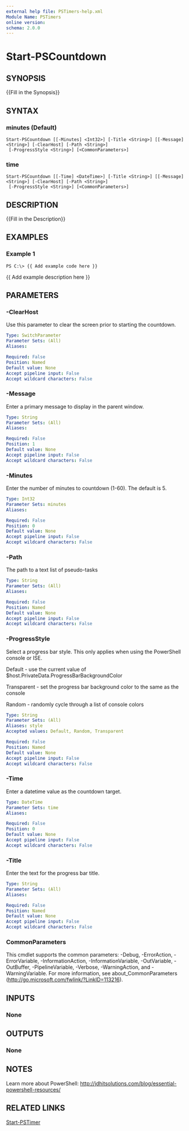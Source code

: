 ```yaml
---
external help file: PSTimers-help.xml
Module Name: PSTimers
online version: 
schema: 2.0.0
---
```


# Start-PSCountdown

## SYNOPSIS
{{Fill in the Synopsis}}

## SYNTAX

### minutes (Default)
```
Start-PSCountdown [[-Minutes] <Int32>] [-Title <String>] [[-Message] <String>] [-ClearHost] [-Path <String>]
 [-ProgressStyle <String>] [<CommonParameters>]
```

### time
```
Start-PSCountdown [[-Time] <DateTime>] [-Title <String>] [[-Message] <String>] [-ClearHost] [-Path <String>]
 [-ProgressStyle <String>] [<CommonParameters>]
```

## DESCRIPTION
{{Fill in the Description}}

## EXAMPLES

### Example 1
```
PS C:\> {{ Add example code here }}
```

{{ Add example description here }}

## PARAMETERS

### -ClearHost
Use this parameter to clear the screen prior to starting the countdown.

```yaml
Type: SwitchParameter
Parameter Sets: (All)
Aliases: 

Required: False
Position: Named
Default value: None
Accept pipeline input: False
Accept wildcard characters: False
```

### -Message
Enter a primary message to display in the parent window.

```yaml
Type: String
Parameter Sets: (All)
Aliases: 

Required: False
Position: 1
Default value: None
Accept pipeline input: False
Accept wildcard characters: False
```

### -Minutes
Enter the number of minutes to countdown (1-60).
The default is 5.

```yaml
Type: Int32
Parameter Sets: minutes
Aliases: 

Required: False
Position: 0
Default value: None
Accept pipeline input: False
Accept wildcard characters: False
```

### -Path
The path to a text list of pseudo-tasks

```yaml
Type: String
Parameter Sets: (All)
Aliases: 

Required: False
Position: Named
Default value: None
Accept pipeline input: False
Accept wildcard characters: False
```

### -ProgressStyle
Select a progress bar style.
This only applies when using the PowerShell console or ISE.

Default - use the current value of $host.PrivateData.ProgressBarBackgroundColor

Transparent - set the progress bar background color to the same as the console

Random - randomly cycle through a list of console colors

```yaml
Type: String
Parameter Sets: (All)
Aliases: style
Accepted values: Default, Random, Transparent

Required: False
Position: Named
Default value: None
Accept pipeline input: False
Accept wildcard characters: False
```

### -Time
Enter a datetime value as the countdown target.

```yaml
Type: DateTime
Parameter Sets: time
Aliases: 

Required: False
Position: 0
Default value: None
Accept pipeline input: False
Accept wildcard characters: False
```

### -Title
Enter the text for the progress bar title.

```yaml
Type: String
Parameter Sets: (All)
Aliases: 

Required: False
Position: Named
Default value: None
Accept pipeline input: False
Accept wildcard characters: False
```

### CommonParameters
This cmdlet supports the common parameters: -Debug, -ErrorAction, -ErrorVariable, -InformationAction, -InformationVariable, -OutVariable, -OutBuffer, -PipelineVariable, -Verbose, -WarningAction, and -WarningVariable. For more information, see about_CommonParameters (http://go.microsoft.com/fwlink/?LinkID=113216).

## INPUTS

### None

## OUTPUTS

### None

## NOTES
Learn more about PowerShell:
http://jdhitsolutions.com/blog/essential-powershell-resources/

## RELATED LINKS
[Start-PSTimer]()
